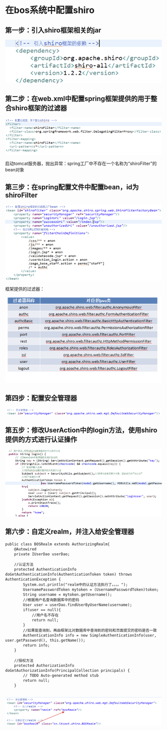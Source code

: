 # 在bos系统中配置shiro

## 第一步：引入shiro框架相关的jar

![](../../../.gitbook/assets/image%20%28249%29.png)

## 第二步：在web.xml中配置spring框架提供的用于整合shiro框架的过滤器

![](../../../.gitbook/assets/image%20%28269%29.png)

启动tomcat服务器，抛出异常：spring工厂中不存在一个名称为“shiroFilter”的bean对象

## 第三步：在spring配置文件中配置bean，id为shiroFilter

![](../../../.gitbook/assets/image%20%28197%29.png)

框架提供的过滤器：

![](../../../.gitbook/assets/image%20%28112%29.png)

## 第四步：配置安全管理器

![](../../../.gitbook/assets/image%20%2892%29.png)

## 第五步：修改UserAction中的login方法，使用shiro提供的方式进行认证操作

![](../../../.gitbook/assets/image%20%2885%29.png)

## 第六步：自定义realm，并注入给安全管理器

```text
public class BOSRealm extends AuthorizingRealm{
	@Autowired
	private IUserDao userDao;
	
	//认证方法
	protected AuthenticationInfo doGetAuthenticationInfo(AuthenticationToken token) throws AuthenticationException {
		System.out.println("realm中的认证方法执行了。。。。");
		UsernamePasswordToken mytoken = (UsernamePasswordToken)token;
		String username = mytoken.getUsername();
		//根据用户名查询数据库中的密码
		User user = userDao.findUserByUserName(username);
		if(user == null){
			//用户名不存在
			return null;
		}
		//如果能查询到，再由框架比对数据库中查询到的密码和页面提交的密码是否一致
		AuthenticationInfo info = new SimpleAuthenticationInfo(user, user.getPassword(), this.getName());
		return info;
	}

	//授权方法
	protected AuthorizationInfo doGetAuthorizationInfo(PrincipalCollection principals) {
		// TODO Auto-generated method stub
		return null;
	}


```

![](../../../.gitbook/assets/image%20%28103%29.png)

